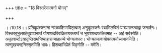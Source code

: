 +++
title = "18 विस्तरेणात्मनो योगम्"

+++
  
  
।।10.18।। प्रतिकूलजनानां नरकादिगमयितृत्वात् अनुकूलजनैः स्वाभिलषितं
याच्यमानत्वाद्वा जनार्दनः। विस्तरबुभुत्साहेतुज्ञापनार्थं
योगशब्दविवक्षितव्यक्त्यर्थं च भूयश्शब्दफलितमाह -- अहं सर्वस्येति।
अमृतशब्दोऽत्रातृप्तिसमभिव्याहारान्माहात्म्ये भोग्यत्वपरः।
भोग्यतमत्वायोक्तंत्वयोच्यमानमिति। त्वन्मुखचन्द्रनिस्सृतमिति भावः।
हिशब्दाभिप्रेतं विवृणोति -- ममेति।  
  
